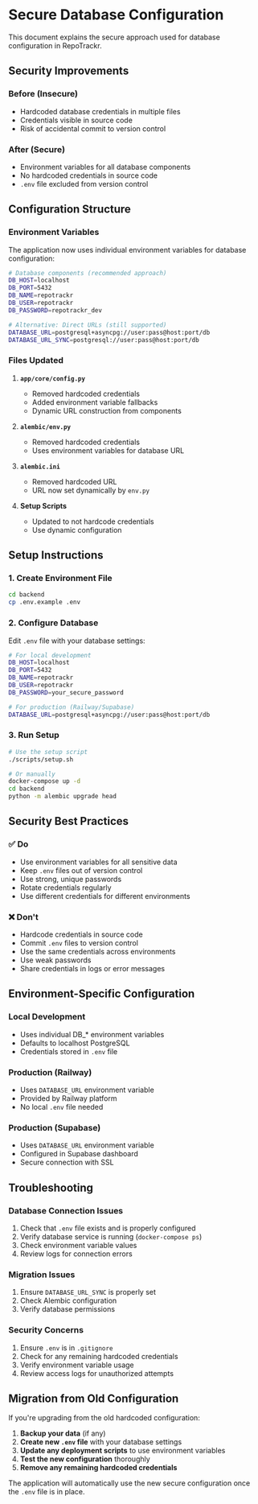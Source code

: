 # Secure Database Configuration

This document explains the secure approach used for database configuration in RepoTrackr.

## Security Improvements

### Before (Insecure)
- Hardcoded database credentials in multiple files
- Credentials visible in source code
- Risk of accidental commit to version control

### After (Secure)
- Environment variables for all database components
- No hardcoded credentials in source code
- `.env` file excluded from version control

## Configuration Structure

### Environment Variables
The application now uses individual environment variables for database configuration:

```bash
# Database components (recommended approach)
DB_HOST=localhost
DB_PORT=5432
DB_NAME=repotrackr
DB_USER=repotrackr
DB_PASSWORD=repotrackr_dev

# Alternative: Direct URLs (still supported)
DATABASE_URL=postgresql+asyncpg://user:pass@host:port/db
DATABASE_URL_SYNC=postgresql://user:pass@host:port/db
```

### Files Updated

1. **`app/core/config.py`**
   - Removed hardcoded credentials
   - Added environment variable fallbacks
   - Dynamic URL construction from components

2. **`alembic/env.py`**
   - Removed hardcoded credentials
   - Uses environment variables for database URL

3. **`alembic.ini`**
   - Removed hardcoded URL
   - URL now set dynamically by `env.py`

4. **Setup Scripts**
   - Updated to not hardcode credentials
   - Use dynamic configuration

## Setup Instructions

### 1. Create Environment File
```bash
cd backend
cp .env.example .env
```

### 2. Configure Database
Edit `.env` file with your database settings:

```bash
# For local development
DB_HOST=localhost
DB_PORT=5432
DB_NAME=repotrackr
DB_USER=repotrackr
DB_PASSWORD=your_secure_password

# For production (Railway/Supabase)
DATABASE_URL=postgresql+asyncpg://user:pass@host:port/db
```

### 3. Run Setup
```bash
# Use the setup script
./scripts/setup.sh

# Or manually
docker-compose up -d
cd backend
python -m alembic upgrade head
```

## Security Best Practices

### ✅ Do
- Use environment variables for all sensitive data
- Keep `.env` files out of version control
- Use strong, unique passwords
- Rotate credentials regularly
- Use different credentials for different environments

### ❌ Don't
- Hardcode credentials in source code
- Commit `.env` files to version control
- Use the same credentials across environments
- Use weak passwords
- Share credentials in logs or error messages

## Environment-Specific Configuration

### Local Development
- Uses individual DB_* environment variables
- Defaults to localhost PostgreSQL
- Credentials stored in `.env` file

### Production (Railway)
- Uses `DATABASE_URL` environment variable
- Provided by Railway platform
- No local `.env` file needed

### Production (Supabase)
- Uses `DATABASE_URL` environment variable
- Configured in Supabase dashboard
- Secure connection with SSL

## Troubleshooting

### Database Connection Issues
1. Check that `.env` file exists and is properly configured
2. Verify database service is running (`docker-compose ps`)
3. Check environment variable values
4. Review logs for connection errors

### Migration Issues
1. Ensure `DATABASE_URL_SYNC` is properly set
2. Check Alembic configuration
3. Verify database permissions

### Security Concerns
1. Ensure `.env` is in `.gitignore`
2. Check for any remaining hardcoded credentials
3. Verify environment variable usage
4. Review access logs for unauthorized attempts

## Migration from Old Configuration

If you're upgrading from the old hardcoded configuration:

1. **Backup your data** (if any)
2. **Create new `.env` file** with your database settings
3. **Update any deployment scripts** to use environment variables
4. **Test the new configuration** thoroughly
5. **Remove any remaining hardcoded credentials**

The application will automatically use the new secure configuration once the `.env` file is in place.
